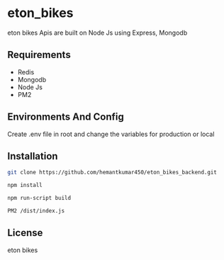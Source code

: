 # eton_bikes

eton bikes Apis are built on Node Js using Express, Mongodb

## Requirements

* Redis
* Mongodb
* Node Js
* PM2

## Environments And Config

Create .env file in root and change the variables for production or local

## Installation

```bash
git clone https://github.com/hemantkumar450/eton_bikes_backend.git
```

```bash
npm install
```

```bash
npm run-script build
```

```bash
PM2 /dist/index.js
```

## License
eton bikes
